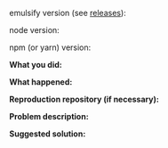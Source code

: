 emulsify version (see [releases](https://github.com/emulsify-ds/emulsify-core/releases)):

node version:

npm (or yarn) version:

**What you did:**

**What happened:**

**Reproduction repository (if necessary):**

**Problem description:**

**Suggested solution:**
